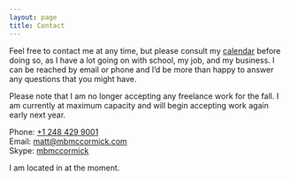 ```yaml
---
layout: page
title: Contact
---
```


Feel free to contact me at any time, but please consult my [calendar](http://mbmccormick.com/calendar) before doing so, as I have a lot going on with school, my job, and my business. I can be reached by email or phone and I’d be more than happy to answer any questions that you might have.

Please note that I am no longer accepting any freelance work for the fall. I am currently at maximum capacity and will begin accepting work again early next year.

Phone: <a href="tel:12484299001">+1 248 429 9001</a>  
Email: <a href="mailto:matt@mbmccormick.com">matt@mbmccormick.com</a>  
Skype: <a href="skype:mbmccormick?call">mbmccormick</a>  

I am located in <span id="foursquare"></span> at the moment.

<script type="text/javascript">
    $.get("http://archive.mbmccormick.com/labs/foursquare.php", function(data) {
        $("#foursquare").html(data);
    });
</script>
